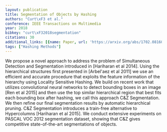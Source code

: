 ```yaml
---
layout: publication
title: Segmentation of Objects by Hashing
authors: "Curt\xF3 et al."
conference: IEEE Transactions on Multimedia
year: 2018
bibkey: "curt\xF32018segmentation"
citations: 30
additional_links: [{name: Paper, url: 'https://arxiv.org/abs/1702.08160'}]
tags: ["Hashing Methods"]
---
```

We propose a novel approach to address the problem of Simultaneous Detection
and Segmentation introduced in [Hariharan et al 2014]. Using the hierarchical
structures first presented in [Arbel\'aez et al 2011] we use an efficient and
accurate procedure that exploits the feature information of the hierarchy using
Locality Sensitive Hashing. We build on recent work that utilizes convolutional
neural networks to detect bounding boxes in an image [Ren et al 2015] and then
use the top similar hierarchical region that best fits each bounding box after
hashing, we call this approach C&Z Segmentation. We then refine our final
segmentation results by automatic hierarchical pruning. C&Z Segmentation
introduces a train-free alternative to Hypercolumns [Hariharan et al 2015]. We
conduct extensive experiments on PASCAL VOC 2012 segmentation dataset, showing
that C&Z gives competitive state-of-the-art segmentations of objects.
